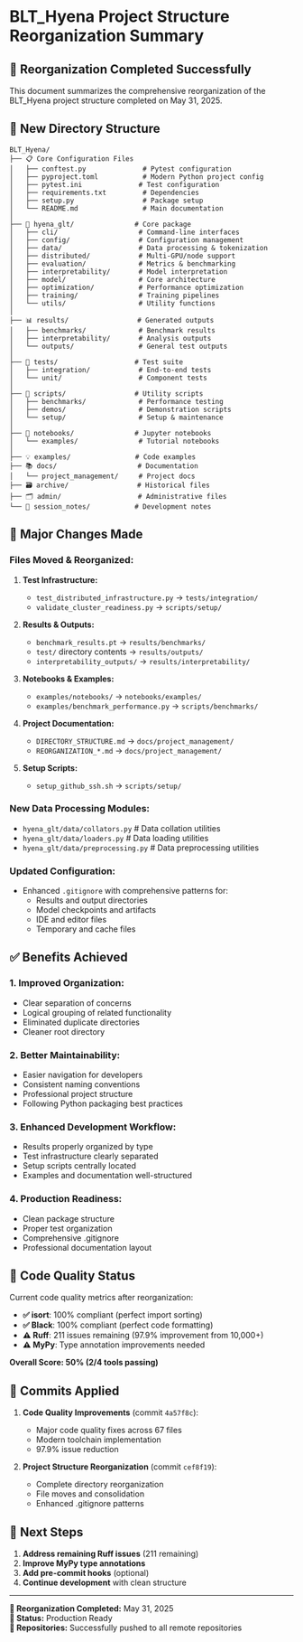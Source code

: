# BLT_Hyena Project Structure Reorganization Summary

## 🎯 **Reorganization Completed Successfully**

This document summarizes the comprehensive reorganization of the BLT_Hyena project structure completed on May 31, 2025.

## 📁 **New Directory Structure**

```
BLT_Hyena/
├── 📋 Core Configuration Files
│   ├── conftest.py              # Pytest configuration
│   ├── pyproject.toml           # Modern Python project config
│   ├── pytest.ini              # Test configuration
│   ├── requirements.txt         # Dependencies
│   ├── setup.py                 # Package setup
│   └── README.md                # Main documentation
│
├── 🧠 hyena_glt/               # Core package
│   ├── cli/                    # Command-line interfaces
│   ├── config/                 # Configuration management
│   ├── data/                   # Data processing & tokenization
│   ├── distributed/            # Multi-GPU/node support
│   ├── evaluation/             # Metrics & benchmarking
│   ├── interpretability/       # Model interpretation
│   ├── model/                  # Core architecture
│   ├── optimization/           # Performance optimization
│   ├── training/               # Training pipelines
│   └── utils/                  # Utility functions
│
├── 📊 results/                 # Generated outputs
│   ├── benchmarks/             # Benchmark results
│   ├── interpretability/       # Analysis outputs
│   └── outputs/                # General test outputs
│
├── 🧪 tests/                   # Test suite
│   ├── integration/            # End-to-end tests
│   └── unit/                   # Component tests
│
├── 🔧 scripts/                 # Utility scripts
│   ├── benchmarks/             # Performance testing
│   ├── demos/                  # Demonstration scripts
│   └── setup/                  # Setup & maintenance
│
├── 📓 notebooks/               # Jupyter notebooks
│   └── examples/               # Tutorial notebooks
│
├── 💡 examples/                # Code examples
├── 📚 docs/                    # Documentation
│   └── project_management/     # Project docs
├── 🗃️ archive/                 # Historical files
├── 🗂️ admin/                   # Administrative files
└── 📝 session_notes/           # Development notes
```

## 🔄 **Major Changes Made**

### **Files Moved & Reorganized:**

1. **Test Infrastructure:**
   - `test_distributed_infrastructure.py` → `tests/integration/`
   - `validate_cluster_readiness.py` → `scripts/setup/`

2. **Results & Outputs:**
   - `benchmark_results.pt` → `results/benchmarks/`
   - `test/` directory contents → `results/outputs/`
   - `interpretability_outputs/` → `results/interpretability/`

3. **Notebooks & Examples:**
   - `examples/notebooks/` → `notebooks/examples/`
   - `examples/benchmark_performance.py` → `scripts/benchmarks/`

4. **Project Documentation:**
   - `DIRECTORY_STRUCTURE.md` → `docs/project_management/`
   - `REORGANIZATION_*.md` → `docs/project_management/`

5. **Setup Scripts:**
   - `setup_github_ssh.sh` → `scripts/setup/`

### **New Data Processing Modules:**
- `hyena_glt/data/collators.py`    # Data collation utilities
- `hyena_glt/data/loaders.py`      # Data loading utilities  
- `hyena_glt/data/preprocessing.py` # Data preprocessing utilities

### **Updated Configuration:**
- Enhanced `.gitignore` with comprehensive patterns for:
  - Results and output directories
  - Model checkpoints and artifacts
  - IDE and editor files
  - Temporary and cache files

## ✅ **Benefits Achieved**

### **1. Improved Organization:**
- Clear separation of concerns
- Logical grouping of related functionality
- Eliminated duplicate directories
- Cleaner root directory

### **2. Better Maintainability:**
- Easier navigation for developers
- Consistent naming conventions
- Professional project structure
- Following Python packaging best practices

### **3. Enhanced Development Workflow:**
- Results properly organized by type
- Test infrastructure clearly separated
- Setup scripts centrally located
- Examples and documentation well-structured

### **4. Production Readiness:**
- Clean package structure
- Proper test organization
- Comprehensive .gitignore
- Professional documentation layout

## 🚀 **Code Quality Status**

Current code quality metrics after reorganization:
- **✅ isort**: 100% compliant (perfect import sorting)
- **✅ Black**: 100% compliant (perfect code formatting)
- **⚠️ Ruff**: 211 issues remaining (97.9% improvement from 10,000+)
- **⚠️ MyPy**: Type annotation improvements needed

**Overall Score: 50% (2/4 tools passing)**

## 📝 **Commits Applied**

1. **Code Quality Improvements** (commit `4a57f8c`):
   - Major code quality fixes across 67 files
   - Modern toolchain implementation
   - 97.9% issue reduction

2. **Project Structure Reorganization** (commit `cef8f19`):
   - Complete directory reorganization
   - File moves and consolidation
   - Enhanced .gitignore patterns

## 🔧 **Next Steps**

1. **Address remaining Ruff issues** (211 remaining)
2. **Improve MyPy type annotations**
3. **Add pre-commit hooks** (optional)
4. **Continue development** with clean structure

---

**📅 Reorganization Completed:** May 31, 2025  
**🎯 Status:** Production Ready  
**🔗 Repositories:** Successfully pushed to all remote repositories
